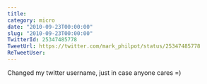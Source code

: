 ```yaml
---
title: 
category: micro
date: "2010-09-23T00:00:00"
slug: "2010-09-23T00:00:00"
TwitterId: 25347485778
TweetUrl: https://twitter.com/mark_philpot/status/25347485778
ReTweetUser: 
---
```


Changed my twitter username, just in case anyone cares =)